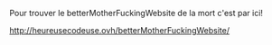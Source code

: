 Pour trouver le betterMotherFuckingWebsite de la mort c'est par ici!

http://heureusecodeuse.ovh/betterMotherFuckingWebsite/

